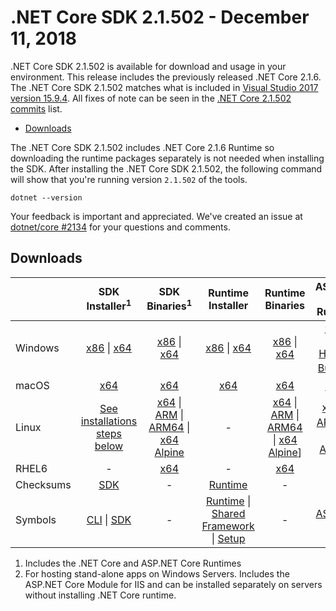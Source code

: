 # .NET Core SDK 2.1.502 - December 11, 2018

.NET Core SDK 2.1.502 is available for download and usage in your environment. This release includes the previously released .NET Core 2.1.6. The .NET Core SDK 2.1.502 matches what is included in [Visual Studio 2017 version 15.9.4](https://learn.microsoft.com/visualstudio/releasenotes/vs2017-relnotes#15.9.4).
All fixes of note can be seen in the [.NET Core 2.1.502 commits](2.1.502-commits.md) list.

* [Downloads](#downloads)

The .NET Core SDK 2.1.502 includes .NET Core 2.1.6 Runtime so downloading the runtime packages separately is not needed when installing the SDK. After installing the .NET Core SDK 2.1.502, the following command will show that you're running version `2.1.502` of the tools.

`dotnet --version`

Your feedback is important and appreciated. We've created an issue at [dotnet/core #2134](https://github.com/dotnet/core/issues/2134) for your questions and comments.

## Downloads

|           | SDK Installer<sup>1</sup>                        | SDK Binaries<sup>1</sup>                 | Runtime Installer                                        | Runtime Binaries                                 | ASP.NET Core Runtime           |
| --------- | :------------------------------------------:     | :----------------------:                 | :---------------------------:                            | :-------------------------:                      | :-----------------:            |
| Windows   | [x86][dotnet-sdk-win-x86.exe] \| [x64][dotnet-sdk-win-x64.exe] | [x86][dotnet-sdk-win-x86.zip] \| [x64][dotnet-sdk-win-x64.zip] | [x86][dotnet-runtime-win-x86.exe] \| [x64][dotnet-runtime-win-x64.exe] | [x86][dotnet-runtime-win-x86.zip] \| [x64][dotnet-runtime-win-x64.zip] | [x86][aspnetcore-runtime-win-x86.exe] \| [x64][aspnetcore-runtime-win-x64.exe] <br/> [Hosting Bundle][dotnet-hosting-win.exe]<sup>2</sup> |
| macOS     | [x64][dotnet-sdk-osx-x64.pkg]  | [x64][dotnet-sdk-osx-x64.tar.gz]     | [x64][dotnet-runtime-osx-x64.pkg] | [x64][dotnet-runtime-osx-x64.tar.gz] | [x64][aspnetcore-runtime-osx-x64.tar.gz]<sup>1</sup>
| Linux     | [See installations steps below][linux-install]   | [x64][dotnet-sdk-linux-x64.tar.gz] \| [ARM][dotnet-sdk-linux-arm.tar.gz] \| [ARM64][dotnet-sdk-linux-arm64.tar.gz] \| [x64 Alpine][dotnet-sdk-linux-musl-x64.tar.gz] | - | [x64][dotnet-runtime-linux-x64.tar.gz] \| [ARM][dotnet-runtime-linux-arm.tar.gz] \| [ARM64][dotnet-runtime-linux-arm64.tar.gz] \| [x64 Alpine][dotnet-runtime-linux-musl-x64.tar.gz]] | [x64][aspnetcore-runtime-linux-x64.tar.gz]<sup>1</sup>  \| [ARM32][aspnetcore-runtime-linux-arm.tar.gz]<sup>1</sup> \| [x64 Alpine][aspnetcore-runtime-linux-musl-x64.tar.gz]<sup>1</sup> |
| RHEL6     | -                                                | [x64][dotnet-sdk-rhel.6-x64.tar.gz]                    | -                                                        | [x64][dotnet-runtime-rhel.6-x64.tar.gz] | - |
| Checksums | [SDK][checksums-sdk]                             | -                                        | [Runtime][checksums-runtime]                             | - | - |
| Symbols   | [CLI][cli-symbols.zip] \| [SDK][dotnet-sdk-symbols.zip]  | -                                        | [Runtime][coreclr-symbols.zip] \| [Shared Framework][corefx-symbols.zip] \| [Setup][core-setup-symbols.zip] | - | [ASP.NET Core][aspnet-symbols.zip] |

1. Includes the .NET Core and ASP.NET Core Runtimes
2. For hosting stand-alone apps on Windows Servers. Includes the ASP.NET Core Module for IIS and can be installed separately on servers without installing .NET Core runtime.

[blob-runtime]: https://builds.dotnet.microsoft.com/dotnet/Runtime/
[blob-sdk]: https://builds.dotnet.microsoft.com/dotnet/Sdk/
[release-notes]: 2.1.502.md

[dotnet-runtime-linux-arm.tar.gz]: https://download.visualstudio.microsoft.com/download/pr/7d461733-a0cd-48ee-9963-791337dcaafa/3b75ee4c7fb9d6bc7d0ddd9761676096/dotnet-runtime-2.1.6-linux-arm.tar.gz
[dotnet-runtime-linux-arm64.tar.gz]: https://download.visualstudio.microsoft.com/download/pr/9cb31ef2-d5ec-490d-8a3f-f45f52d28fec/4c906b6132f2c0fe55e9e0209f08b352/dotnet-runtime-2.1.6-linux-arm64.tar.gz
[dotnet-runtime-linux-musl-x64.tar.gz]: https://download.visualstudio.microsoft.com/download/pr/b934284c-96e3-49ab-9c86-6332092bafa7/480c4ba3ddd68c4a303c8de3616ac4ee/dotnet-runtime-2.1.6-linux-musl-x64.tar.gz
[dotnet-runtime-linux-x64.tar.gz]: https://download.visualstudio.microsoft.com/download/pr/5c1334bc-bd26-4232-a745-2728b36a2628/8e163216cdcec15332ebf2e5575962de/dotnet-runtime-2.1.6-linux-x64.tar.gz
[dotnet-runtime-osx-x64.pkg]: https://download.visualstudio.microsoft.com/download/pr/26452190-8866-4e1c-8bd2-e4699d775555/befaa5544a34e875621b239281d662a5/dotnet-runtime-2.1.6-osx-x64.pkg
[dotnet-runtime-osx-x64.tar.gz]: https://download.visualstudio.microsoft.com/download/pr/0f36c0b9-397b-4303-9a83-2f09e08affb0/dc43655b905e0c3d5d5fd89cafc1fb81/dotnet-runtime-2.1.6-osx-x64.tar.gz
[dotnet-runtime-rhel.6-x64.tar.gz]: https://download.visualstudio.microsoft.com/download/pr/95777fc5-eb49-4fe3-b136-db2c1e8c4cab/17cafbf4d0d6e234e4ea6cc143739e1d/dotnet-runtime-2.1.6-rhel.6-x64.tar.gz
[dotnet-runtime-win-x64.exe]: https://download.visualstudio.microsoft.com/download/pr/8dcd5adb-21a8-43db-ab6a-d6c8e37b20fe/d52d48805fc35dbfa7ce411fbf5fda59/dotnet-runtime-2.1.6-win-x64.exe
[dotnet-runtime-win-x64.zip]: https://download.visualstudio.microsoft.com/download/pr/3f6b6def-4e9a-4405-b21f-89f77d1605c4/52be50baa0e9bfa118fe6de80be89ab6/dotnet-runtime-2.1.6-win-x64.zip
[dotnet-runtime-win-x86.exe]: https://download.visualstudio.microsoft.com/download/pr/af783fb4-da01-44f9-a8b8-9e52dda7970e/3d9920fc37175a41140f9c8af542a42c/dotnet-runtime-2.1.6-win-x86.exe
[dotnet-runtime-win-x86.zip]: https://download.visualstudio.microsoft.com/download/pr/3ef3e42c-281d-43e2-969b-3f6aafef56f1/a13f4c966b0f499b8883f6e6f8b1765c/dotnet-runtime-2.1.6-win-x86.zip
[aspnetcore-runtime-linux-arm.tar.gz]: https://download.visualstudio.microsoft.com/download/pr/9c5d6af2-868c-4021-8b25-4913daca41c3/46cfc8ddb9b8f10ebd56de1b1a534e32/aspnetcore-runtime-2.1.6-linux-arm.tar.gz
[aspnetcore-runtime-linux-musl-x64.tar.gz]: https://download.visualstudio.microsoft.com/download/pr/e4770dec-8d9d-4591-ba45-a8ad1d71841e/fa87d518261a484787824fc0e1d9365f/aspnetcore-runtime-2.1.6-linux-musl-x64.tar.gz
[aspnetcore-runtime-linux-x64.tar.gz]: https://download.visualstudio.microsoft.com/download/pr/5ecfed21-c776-4924-b734-126400fd324a/4e1bfb9c870ffcf99b1bf953b91ef072/aspnetcore-runtime-2.1.6-linux-x64.tar.gz
[aspnetcore-runtime-osx-x64.tar.gz]: https://download.visualstudio.microsoft.com/download/pr/1f6f813c-f02a-47ca-a300-0b89bacac920/19e4e3315b9ec9934f06915b8d367706/aspnetcore-runtime-2.1.6-osx-x64.tar.gz
[aspnetcore-runtime-win-x64.exe]: https://download.visualstudio.microsoft.com/download/pr/400d3dfc-03ab-4d2b-9d2a-5c1e9d7ef2e1/a1c8fba4dd848186623470da09ec8f88/aspnetcore-runtime-2.1.6-win-x64.exe
[aspnetcore-runtime-win-x64.zip]: https://download.visualstudio.microsoft.com/download/pr/aeab1a67-fec1-4525-af50-332817900212/016c23f84f53d0976da7070c88c7873f/aspnetcore-runtime-2.1.6-win-x64.zip
[aspnetcore-runtime-win-x86.exe]: https://download.visualstudio.microsoft.com/download/pr/207ccb26-48a9-4588-a9f3-e009be0a37cc/afdf4db8ad55a07357f0663fbde4140b/aspnetcore-runtime-2.1.6-win-x86.exe
[aspnetcore-runtime-win-x86.zip]: https://download.visualstudio.microsoft.com/download/pr/5fbad133-3085-4748-90a7-cd863e910001/c7379a8658d8ff6547b7c74fd59615c3/aspnetcore-runtime-2.1.6-win-x86.zip
[dotnet-hosting-win.exe]: https://download.visualstudio.microsoft.com/download/pr/3f674c39-ab51-45c3-a7b8-094d86594fbc/9f7efb24d3486086b2d1f1a8d205a776/dotnet-hosting-2.1.6-win.exe

[dotnet-sdk-linux-arm.tar.gz]: https://download.visualstudio.microsoft.com/download/pr/3690b37f-002a-4e8b-9563-cf30fbba8c57/36498efa5d47af3b9e9addb50d839db6/dotnet-sdk-2.1.502-linux-arm.tar.gz
[dotnet-sdk-linux-arm64.tar.gz]: https://download.visualstudio.microsoft.com/download/pr/aa69f29a-6cde-4ca4-8c34-d60df776a648/63065948aa517fb0af456eca88eae5a5/dotnet-sdk-2.1.502-linux-arm64.tar.gz
[dotnet-sdk-linux-musl-x64.tar.gz]: https://download.visualstudio.microsoft.com/download/pr/91c9af05-2149-4ba5-88f7-a8b77298197e/be1802e1a05a7b34dd1a5cdfbb6443f9/dotnet-sdk-2.1.502-linux-musl-x64.tar.gz
[dotnet-sdk-linux-x64.tar.gz]: https://download.visualstudio.microsoft.com/download/pr/4c8893df-3b05-48a5-b760-20f2db692c45/ff0545dbbb3c52f6fa38657ad97d65d8/dotnet-sdk-2.1.502-linux-x64.tar.gz
[dotnet-sdk-linux-x64.tar.gz]: https://download.visualstudio.microsoft.com/download/pr/4c8893df-3b05-48a5-b760-20f2db692c45/ff0545dbbb3c52f6fa38657ad97d65d8/dotnet-sdk-2.1.502-linux-x64.tar.gz
[dotnet-sdk-osx-x64.pkg]: https://download.visualstudio.microsoft.com/download/pr/7e834c38-a210-44e0-be84-0380298901e7/cc0a2df529f71622ef3dc6781cab0d6b/dotnet-sdk-2.1.502-osx-x64.pkg
[dotnet-sdk-osx-x64.tar.gz]: https://download.visualstudio.microsoft.com/download/pr/50729ca4-03ce-4e19-af87-bfae014b0431/1c830d9dcffa7663702e32fab6953425/dotnet-sdk-2.1.502-osx-x64.tar.gz
[dotnet-sdk-rhel.6-x64.tar.gz]: https://download.visualstudio.microsoft.com/download/pr/c1120295-348f-4135-9f0c-ac157a72bd4a/733da9695dc48fa554db4e173b8ab168/dotnet-sdk-2.1.502-rhel.6-x64.tar.gz
[dotnet-sdk-rhel.6-x64.tar.gz]: https://download.visualstudio.microsoft.com/download/pr/c1120295-348f-4135-9f0c-ac157a72bd4a/733da9695dc48fa554db4e173b8ab168/dotnet-sdk-2.1.502-rhel.6-x64.tar.gz
[dotnet-sdk-rhel.6-x64.tar.gz]: https://download.visualstudio.microsoft.com/download/pr/c1120295-348f-4135-9f0c-ac157a72bd4a/733da9695dc48fa554db4e173b8ab168/dotnet-sdk-2.1.502-rhel.6-x64.tar.gz
[dotnet-sdk-win-x64.exe]: https://download.visualstudio.microsoft.com/download/pr/70b3a142-06fa-4d86-b1cc-67a48c1eaacb/55e147bd47db930a642a8f8176949a76/dotnet-sdk-2.1.502-win-x64.exe
[dotnet-sdk-win-x64.zip]: https://download.visualstudio.microsoft.com/download/pr/c88b53e5-121c-4bc9-af5d-47a9d154ea64/e62eff84357c48dc8052a9c6ce5dfb8a/dotnet-sdk-2.1.502-win-x64.zip
[dotnet-sdk-win-x86.exe]: https://download.visualstudio.microsoft.com/download/pr/caa1967f-4459-40a0-9703-cd7c4330be6a/722e7928c1bbebf2b174f5293c97328f/dotnet-sdk-2.1.502-win-x86.exe
[dotnet-sdk-win-x86.zip]: https://download.visualstudio.microsoft.com/download/pr/e2d8f451-0133-418e-a1c6-caeda12360ef/d1ea1b0296c02a2dd4b23d33f89db12c/dotnet-sdk-2.1.502-win-x86.zip

[aspnet-symbols.zip]: https://download.visualstudio.microsoft.com/download/pr/d77ca6f6-fa77-4eb8-82f9-9e8be43e4acd/830ad12af9a632ff05a70e2530a3c564/aspnet-2.1.6-symbols.zip
[core-setup-symbols.zip]: https://download.visualstudio.microsoft.com/download/pr/04ddc39e-1db1-472f-a7a6-4a51d73cc75c/3d0f620127304ddfa981bdc9dbc6aee9/core-setup-2.1.6-symbols.zip
[coreclr-symbols.zip]: https://download.visualstudio.microsoft.com/download/pr/459e604d-efc0-4e1a-838b-e311c890bdaa/bc02969da98047faf9b4d1dc1c70b349/coreclr-2.1.6-symbols.zip
[corefx-symbols.zip]: https://download.visualstudio.microsoft.com/download/pr/dc20e757-f7ca-4683-900b-3d0a94134c0d/1743c2e0e4952e9a5ddf2d1c8934af95/corefx-2.1.6-symbols.zip
[cli-symbols.zip]: https://download.visualstudio.microsoft.com/download/pr/319e69e5-3a4a-47a9-a454-b4e17380e5da/6af8d9c315d8f24e95e6d4c9a28cfd3d/sdk-symbols-2.1.502-symbols.zip
[dotnet-sdk-symbols.zip]: https://download.visualstudio.microsoft.com/download/pr/319e69e5-3a4a-47a9-a454-b4e17380e5da/6af8d9c315d8f24e95e6d4c9a28cfd3d/sdk-symbols-2.1.502-symbols.zip

[checksums-runtime]: https://builds.dotnet.microsoft.com/dotnet/checksums/2.1.6-runtime-sha.txt
[checksums-sdk]: https://builds.dotnet.microsoft.com/dotnet/checksums/2.1.502-sdk-sha.txt

[linux-install]: https://learn.microsoft.com/dotnet/core/install/linux

[dotnet-blog]: https://devblogs.microsoft.com/dotnet/
